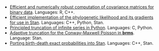 - [Efficient and numerically robust computation of covariance matrices for binary data](https://github.com/maxbiostat/Student_projects/blob/main/ProgrammingProjects/CovarianceBinary.md). Languages: R, C++.
- [Efficient implementation of the phylogenetic likelihood and its gradients for use in Stan](https://github.com/maxbiostat/Student_projects/blob/main/ProgrammingProjects/PhyloGradients.md). Languages: C++, Python, Stan.
- [Principled truncation of infinite series in Python](https://github.com/maxbiostat/Student_projects/blob/main/ProgrammingProjects/SumPy.md). Languages: C, Python.
- [Adaptive truncation for the Conway-Maxwell Poisson in **brms**](https://github.com/maxbiostat/Student_projects/blob/main/ProgrammingProjects/COMP_brms.md). Language: Stan.
- [Porting birth-death exact probabilities into  Stan](https://github.com/maxbiostat/Student_projects/blob/main/ProgrammingProjects/MultiBD_Stan.md). Languages: C++, Stan.

